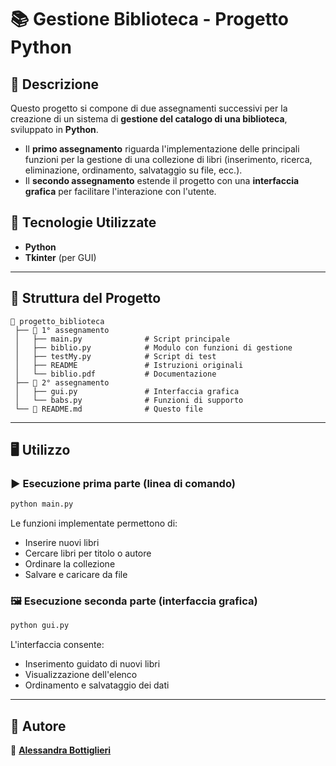 # 📚 Gestione Biblioteca - Progetto Python

## 📖 Descrizione
Questo progetto si compone di due assegnamenti successivi per la creazione di un sistema di **gestione del catalogo di una biblioteca**, sviluppato in **Python**. 

- Il **primo assegnamento** riguarda l'implementazione delle principali funzioni per la gestione di una collezione di libri (inserimento, ricerca, eliminazione, ordinamento, salvataggio su file, ecc.).
- Il **secondo assegnamento** estende il progetto con una **interfaccia grafica** per facilitare l'interazione con l'utente.

## 🚀 Tecnologie Utilizzate
- **Python**
- **Tkinter** (per GUI)

---

## 📂 Struttura del Progetto
```
📁 progetto_biblioteca
 ├── 📁 1° assegnamento
 │   ├── main.py              # Script principale
 │   ├── biblio.py            # Modulo con funzioni di gestione
 │   ├── testMy.py            # Script di test
 │   ├── README               # Istruzioni originali
 │   └── biblio.pdf           # Documentazione
 ├── 📁 2° assegnamento
 │   ├── gui.py               # Interfaccia grafica
 │   └── babs.py              # Funzioni di supporto
 └── 📄 README.md              # Questo file
```

---

## 🖥️ Utilizzo
### ▶️ Esecuzione prima parte (linea di comando)
```bash
python main.py
```

Le funzioni implementate permettono di:
- Inserire nuovi libri
- Cercare libri per titolo o autore
- Ordinare la collezione
- Salvare e caricare da file

### 🖼️ Esecuzione seconda parte (interfaccia grafica)
```bash
python gui.py
```

L'interfaccia consente:
- Inserimento guidato di nuovi libri
- Visualizzazione dell'elenco
- Ordinamento e salvataggio dei dati

---

## 📝 Autore
👤 **[Alessandra Bottiglieri](https://www.linkedin.com/in/alessandra-bottiglieri-2a6916177)**


